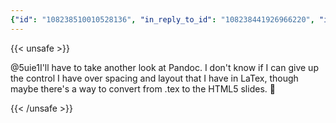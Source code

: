 ```yaml
---
{"id": "108238510010528136", "in_reply_to_id": "108238441926966220", "in_reply_to_account_id": "108187215395227460", "sensitive": false, "spoiler_text": "", "visibility": "public", "language": "en", "replies_count": 0, "reblogs_count": 0, "favourites_count": 0, "edited_at": null, "reblog": null, "application": null, "account": {"id": "108219415927856966", "username": "brozek", "acct": "brozek", "display_name": "Brandon Rozek", "url": "https://fosstodon.org/@brozek", "uri": "https://fosstodon.org/users/brozek", "avatar": "https://cdn.fosstodon.org/accounts/avatars/108/219/415/927/856/966/original/bae9f46f23936e79.jpg", "avatar_static": "https://cdn.fosstodon.org/accounts/avatars/108/219/415/927/856/966/original/bae9f46f23936e79.jpg", "header": "https://fosstodon.org/headers/original/missing.png", "header_static": "https://fosstodon.org/headers/original/missing.png", "noindex": true, "roles": []}, "media_attachments": [], "mentions": [], "tags": [], "emojis": [], "card": null, "poll": null, "syndication": "https://fosstodon.org/@brozek/108238510010528136", "date": "2022-05-03T14:36:32.692Z"}
---
```

{{< unsafe >}}
<p>@5uie1I&#39;ll have to take another look at Pandoc. I don&#39;t know if I can give up the control I have over spacing and layout that I have in LaTex, though maybe there&#39;s a way to convert from .tex to the HTML5 slides. 🤔</p>
{{< /unsafe >}}
